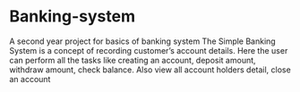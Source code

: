 # Banking-system
A second year project for basics of banking system
The Simple Banking System is a concept of recording customer’s account details. 
Here the user can perform all the tasks like creating an account, deposit amount, withdraw amount, check balance. 
Also view all account holders detail, close an account
